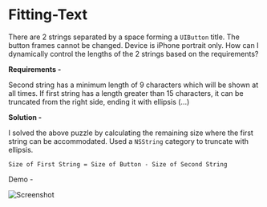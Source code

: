 Fitting-Text
=======

There are 2 strings separated by a space forming a `UIButton` title. The button frames cannot be changed. Device is iPhone portrait only. How can I dynamically control the lengths of the 2 strings based on the requirements? 

**Requirements -**

Second string has a minimum length of 9 characters which will be shown at all times. 
If first string has a length greater than 15 characters, it can be truncated from the right side, ending it with ellipsis (...) 


**Solution -**

I solved the above puzzle by calculating the remaining size where the first string can be accommodated. Used a `NSString` category to truncate with ellipsis. 

`Size of First String = Size of Button - Size of Second String`

Demo - 

  
![Screenshot](http://i.stack.imgur.com/Joq8r.png)
